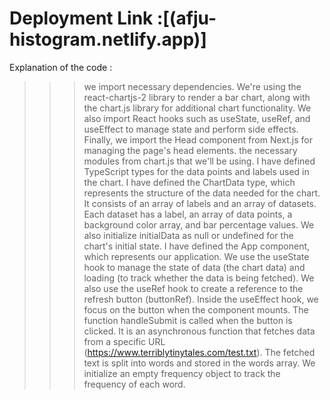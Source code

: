 <h1> Deployment Link :[(afju-histogram.netlify.app)] </h1>

Explanation of the code :
>>>we import necessary dependencies. We're using the react-chartjs-2 library to render a bar chart, along with the chart.js library for additional chart functionality. We also import React hooks such as useState, useRef, and useEffect to manage state and perform side effects. Finally, we import the Head component from Next.js for managing the page's head elements.
>>> the necessary modules from chart.js that we'll be using.
>>>  I have defined TypeScript types for the data points and labels used in the chart.
>>>I have defined the ChartData type, which represents the structure of the data needed for the chart. It consists of an array of labels and an array of datasets. Each dataset has a label, an array of data points, a background color array, and bar percentage values. We also initialize initialData as null or undefined for the chart's initial state.
>>>I have defined the App component, which represents our application. We use the useState hook to manage the state of data (the chart data) and loading (to track whether the data is being fetched). We also use the useRef hook to create a reference to the refresh button (buttonRef). Inside the useEffect hook, we focus on the button when the component mounts.
>>>The function handleSubmit is called when the button is clicked. It is an asynchronous function that fetches data from a specific URL (https://www.terriblytinytales.com/test.txt). The fetched text is split into words and stored in the words array. We initialize an empty frequency object to track the frequency of each word.
>>> 

